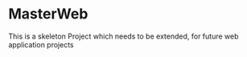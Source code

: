 # MasterWeb
This is a skeleton Project which needs to be extended, for future web application projects
